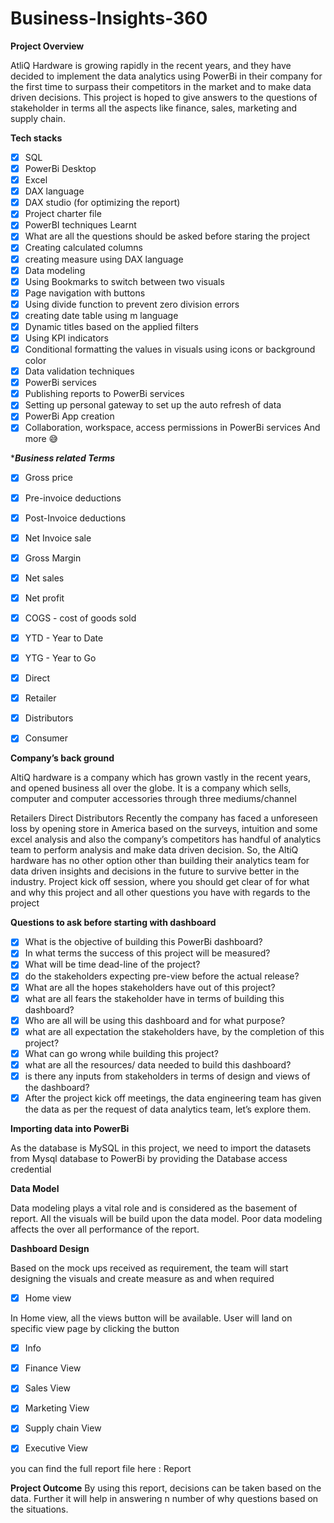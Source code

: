 # Business-Insights-360
   
**Project Overview**

AtliQ Hardware is growing rapidly in the recent years, and they have decided to implement the data analytics using PowerBi in their company for the first time to surpass their competitors in the market and to make data driven decisions. This project is hoped to give answers to the questions of stakeholder in terms all the aspects like finance, sales, marketing and supply chain.


**Tech stacks**
- [x] SQL
- [x] PowerBi Desktop
- [x] Excel
- [x] DAX language
- [x] DAX studio (for optimizing the report)
- [x] Project charter file
- [x] PowerBI techniques Learnt
- [x] What are all the questions should be asked before staring the project
- [x] Creating calculated columns
- [x] creating measure using DAX language
- [x] Data modeling
- [x] Using Bookmarks to switch between two visuals
- [x] Page navigation with buttons
- [x] Using divide function to prevent zero division errors
- [x] creating date table using m language
- [x] Dynamic titles based on the applied filters
- [x] Using KPI indicators
- [x] Conditional formatting the values in visuals using icons or background color
- [x] Data validation techniques
- [x] PowerBi services
- [x] Publishing reports to PowerBi services
- [x] Setting up personal gateway to set up the auto refresh of data
- [x] PowerBi App creation
- [x] Collaboration, workspace, access permissions in PowerBi services
And more 😅

******Business related Terms*****
 - [x] Gross price
- [x] Pre-invoice deductions
- [x] Post-Invoice deductions
- [x] Net Invoice sale
- [x] Gross Margin
- [x] Net sales
- [x] Net profit
- [x] COGS - cost of goods sold
- [x] YTD - Year to Date
- [x] YTG - Year to Go
- [x] Direct
- [x] Retailer
- [x] Distributors
- [x] Consumer


**Company’s back ground**

AltiQ hardware is a company which has grown vastly in the recent years, and opened business all over the globe. It is a company which sells, computer and computer accessories through three mediums/channel

Retailers
Direct
Distributors
Recently the company has faced a unforeseen loss by opening store in America based on the surveys, intuition and some excel analysis and also the company’s competitors has handful of analytics team to perform analysis and make data driven decision. So, the AltiQ hardware has no other option other than building their analytics team for data driven insights and decisions in the future to survive better in the industry.
Project kick off session, where you should get clear of for what and why this project and all other questions you have with regards to the project

**Questions to ask before starting with dashboard**

 - [x] What is the objective of building this PowerBi dashboard?
 - [x] In what terms the success of this project will be measured?
 - [x] What will be time dead-line of the project?
 - [x] do the stakeholders expecting pre-view before the actual release?
 - [x] What are all the hopes stakeholders have out of this project?
 - [x] what are all fears the stakeholder have in terms of building this dashboard?
 - [x] Who are all will be using this dashboard and for what purpose?
 - [x] what are all expectation the stakeholders have, by the completion of this project?
 - [x] What can go wrong while building this project?
 - [x] what are all the resources/ data needed to build this dashboard?
 - [x] is there any inputs from stakeholders in terms of design and views of the dashboard?
 - [x] After the project kick off meetings, the data engineering team has given the data as per the request of data analytics team, let’s explore them.

**Importing data into PowerBi**

As the database is MySQL in this project, we need to import the datasets from Mysql database to PowerBi by providing the Database access credential

**Data Model**

Data modeling plays a vital role and is considered as the basement of report. All the visuals will be build upon the data model.
Poor data modeling affects the over all performance of the report.

**Dashboard Design**

Based on the mock ups received as requirement, the team will start designing the visuals and create measure as and when required
- [x] Home view

In Home view, all the views button will be available. User will land on specific view page by clicking the button

- [x] Info
- [x] Finance View
- [x] Sales View
- [x] Marketing View
- [x] Supply chain View
- [x] Executive View



you can find the full report file here : Report

**Project Outcome**
By using this report, decisions can be taken based on the data. Further it will help in answering n number of why questions based on the situations.
